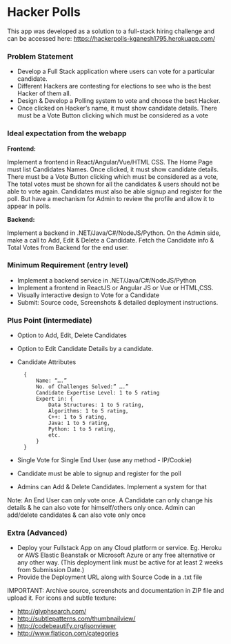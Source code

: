 # Hacker Polls

This app was developed as a solution to a full-stack hiring challenge and can be accessed here: https://hackerpolls-kganesh1795.herokuapp.com/

### Problem Statement
- Develop a Full Stack application where users can vote for a particular candidate.
- Different Hackers are contesting for elections to see who is the best Hacker of them all. 
- Design & Develop a Polling system to vote and choose the best Hacker.
- Once clicked on Hacker’s name, it must  show candidate details. There must be a Vote Button clicking which must be considered as a vote

### Ideal expectation from the webapp
**Frontend:**

Implement a frontend in React/Angular/Vue/HTML CSS. The Home Page must list Candidates Names. Once clicked, it must  show candidate details. There must be a Vote Button clicking which must be considered as a vote, The total votes must be shown for all the candidates & users should not be able to vote again.
Candidates must also be able signup and register for the poll. But have a mechanism for Admin to review the profile and allow it to appear in polls.

**Backend:**

Implement a backend in .NET/Java/C#/NodeJS/Python. On the Admin side, make a call to Add, Edit & Delete a Candidate. Fetch the Candidate info & Total Votes from Backend for the end user.


### Minimum Requirement (entry level)
- Implement a backend service in .NET/Java/C#/NodeJS/Python
- Implement a frontend in ReactJS or Angular JS or Vue or HTML,CSS.
- Visually interactive design to Vote for a Candidate
- Submit: Source code, Screenshots & detailed deployment instructions.

 
### Plus Point (intermediate)
- Option to Add, Edit, Delete Candidates
- Option to Edit Candidate Details by a candidate.
- Candidate Attributes 

        {
            Name: “….”
            No. of Challenges Solved:” ….”
            Candidate Expertise Level: 1 to 5 rating
            Expert in: {
                Data Structures: 1 to 5 rating,
                Algorithms: 1 to 5 rating,
                C++: 1 to 5 rating,
                Java: 1 to 5 rating,
                Python: 1 to 5 rating,
                etc.
            }
        }

- Single Vote for Single End User (use any method - IP/Cookie)
- Candidate must be able to signup and register for the poll
- Admins can Add & Delete Candidates. Implement a system for that

 Note:  An End User can only vote once. A Candidate can only change his details & he can also vote for himself/others only once. Admin can add/delete candidates & can also vote only once


### Extra (Advanced)

- Deploy your Fullstack App on any Cloud platform or service. Eg. Heroku or AWS Elastic Beanstalk or Microsoft Azure or any free alternative or any other way. (This deployment link must be active for at least 2 weeks from Submission Date.)
- Provide the Deployment URL along with Source Code in a .txt file


IMPORTANT: Archive source, screenshots and documentation in ZIP file and upload it.
For icons and subtle texture:
- http://glyphsearch.com/
- http://subtlepatterns.com/thumbnailview/
- http://codebeautify.org/jsonviewer
- http://www.flaticon.com/categories
